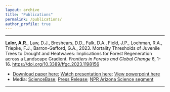 ```yaml
---
layout: archive
title: "Publications"
permalink: /publications/
author_profile: true
---
```


-----

**Lalor, A.R.**, Law, D.J., Breshears, D.D., Falk, D.A., Field, J.P., Loehman, R.A., Triepke, F.J., Barron-Gafford, G.A., 2023. Mortality Thresholds of Juvenile Trees to Drought and Heatwaves: Implications for Forest Regeneration across a Landscape Gradient. *Frontiers in Forests and Global Change* 6, 1-16. https://doi.org/10.3389/ffgc.2023.1198156

- [Download paper here](https://www.frontiersin.org/articles/10.3389/ffgc.2023.1198156/full);
[Watch presentation here](https://drive.google.com/file/d/1QCHuH0ctrdT2NBZM6FL_PqFMhkCb07DI/view?usp=share_link);
[View powerpoint here](https://docs.google.com/presentation/d/1OTjJxwwak9Pmv7hA-Z4kHSqbo9dLrVKd/edit?usp=share_link&ouid=106876523993724980901&rtpof=true&sd=true)
- Media: [ScienceBase](https://www.sciencebase.gov/catalog/item/5f2d68c782ceae4cb3c31611); [Press Release](https://news.arizona.edu/story/kids-arent-alright-saplings-show-how-changing-climate-may-undermine-forests); [NPR Arizona Science segment](https://originals.azpm.org/p/radio-azscience/2024/1/4/218650-survival-and-recovery-of-arizona-forests/)

------

